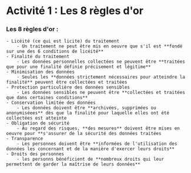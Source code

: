 # Activité 1 : Les 8 règles d'or

### Les 8 règles d'or :

    - Licéité (ce qui est licite) du traitement
        - Un traitement ne peut être mis en oeuvre que s'il est **fondé sur une des 6 conditions de licéité**
    - Finalité du traitement
        - Les données personnelles collectées ne peuvent être **traitées que pour une finalité définie précisement et légitime**
    - Minimisation des données
        - Seules les **données strictement nécessaires pour atteindre la finalité** peuvent être collectées et traitées
    - Protection particulière des données sensibles
        - Les données sensibles ne peuvent être **collectées et traitées que dans certaines conditions**
    - Conservation limitée des données
        - Les données doivent être **archivées, supprimées ou anonymiséees** dès que la finalité pour laquelle elles ont été collectées est atteinte
    - Obligation de sécurité
        - Au regard des risques, **des mesures** doivent être mises en oeuvre pour **s'assurer de la sécurité des données traitées
    - Transparence
        - Les personnes doivent être **informées de l'utilisation des données les concernant et de la manière d'exercer leurs droits**
    - Droits des personnes
        - les personns bénéficient de **nombreux droits qui leur permettent de garder la maîtrise de leurs données**